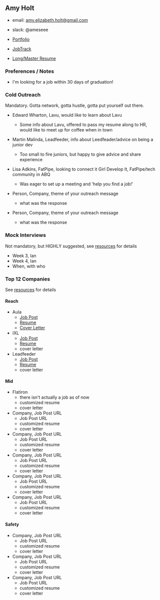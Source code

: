 ## Amy Holt

* email: amy.elizabeth.holt@gmail.com
* slack: @ameseee

* [Portfolio](https://www.turing.io/alumni/amy-holt)
* [JobTrack](https://jobtrack.io/a/account/job-seekers/your-id-here/show)
* [Long/Master Resume](https://drive.google.com/file/d/1-851zhvhmFO8w3MaWbJlifEmR55OFI70/view?usp=sharing)


### Preferences / Notes

* I'm looking for a job within 30 days of graduation!


### Cold Outreach

Mandatory. Gotta network, gotta hustle, gotta put yourself out there.

- Edward Wharton, Lavu, would like to learn about Lavu
  - Some info about Lavu, offered to pass my resume along to HR, would like to meet up for coffee when in town
- Martin Malinda, Leadfeeder, info about Leedfeader/advice on being a junior dev
  - Too small to fire juniors, but happy to give advice and share experience
- Lisa Adkins, FatPipe, looking to connect it Girl Develop It, FatPipe/tech community in ABQ
  - Was eager to set up a meeting and 'help you find a job!'
  
- Person, Company, theme of your outreach message
  - what was the response
- Person, Company, theme of your outreach message
  - what was the response


### Mock Interviews

Not mandatory, but HIGHLY suggested, see [resources](../resources.md) for details

- Week 3, Ian
- Week 4, Ian
- When, with who


### Top 12 Companies

See [resources](../resources.md) for details

#### Reach

- Aula
  - [Job Post](https://stackoverflow.com/jobs/162940/full-stack-javascript-react-developer-aula)
  - [Resume](https://drive.google.com/file/d/1KlLOOjTKSjRBrxewH53UPhXy11K_R-QS/view?usp=sharing)
  - [Cover Letter](https://drive.google.com/file/d/1XIl6DWoPV4DUww9_VyEQ1utrnu3hKp5K/view?usp=sharing)
- IXL 
  - [Job Post](https://www.ixl.com/company/jobs?p=job%2FoZ8E3fwy)
  - [Resume](https://drive.google.com/file/d/1T-MUwcv3jjPLirVzmSfPGU5z3lFEn75z/view?usp=sharing)
  - cover letter
- Leadfeeder
  - [Job Post](https://www.leadfeeder.com/jobs/frontend-software-engineer-emberjs/)
  - [Resume](https://drive.google.com/file/d/1rHyedBwSXGBWA_vHaGh6a0kXOnZSfjfn/view?usp=sharing)
  - cover letter

#### Mid

- Flatiron
  - there isn't actually a job as of now
  - customized resume
  - cover letter
- Company, Job Post URL
  - Job Post URL
  - customized resume
  - cover letter
- Company, Job Post URL
  - Job Post URL
  - customized resume
  - cover letter
- Company, Job Post URL
  - Job Post URL
  - customized resume
  - cover letter
- Company, Job Post URL
  - Job Post URL
  - customized resume
  - cover letter
- Company, Job Post URL
  - Job Post URL
  - customized resume
  - cover letter

#### Safety

- Company, Job Post URL
  - Job Post URL
  - customized resume
  - cover letter
- Company, Job Post URL
  - Job Post URL
  - customized resume
  - cover letter
- Company, Job Post URL
  - Job Post URL
  - customized resume
  - cover letter
